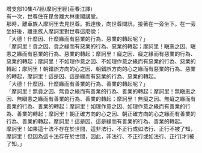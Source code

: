 增支部10集47經/摩訶里經(莊春江譯)  
有一次，世尊住在毘舍離大林重閣講堂。  
那時，離車族人摩訶里去見世尊。抵達後，向世尊問訊，接著在一旁坐下。在一旁坐好後，離車族人摩訶里對世尊這麼說：  
「大德！什麼因、什麼緣而有惡業的行為、惡業的轉起呢？」  
「摩訶里！貪之因、貪之緣而有惡業的行為、惡業的轉起；摩訶里！瞋恚之因、瞋恚之緣而有惡業的行為、惡業的轉起；摩訶里！癡之因、癡之緣而有惡業的行為、惡業的轉起；摩訶里！不如理作意之因、不如理作意之緣而有惡業的行為、惡業的轉起；摩訶里！朝錯誤方向的心之因、朝錯誤方向的心之緣而有惡業的行為、惡業的轉起，摩訶里！這是因、這是緣而有惡業的行為、惡業的轉起。  
「大德！什麼因、什麼緣而有善業的行為、善業的轉起呢？」  
「摩訶里！無貪之因、無貪之緣而有善業的行為、善業的轉起；摩訶里！無瞋恚之因、無瞋恚之緣而有善業的行為、善業的轉起；摩訶里！無癡之因、無癡之緣而有善業的行為、善業的轉起；摩訶里！如理作意之因、如理作意之緣而有善業的行為、善業的轉起；摩訶里！朝正確方向的心之因、朝正確方向的心之緣而有善業的行為、善業的轉起，摩訶里！這是因、這是緣而有善業的行為、善業的轉起。  
摩訶里！如果這十法不存在於世間，這非法行、不正行或如法行、正行不被了知，摩訶里！但因為這十法存在於世間，因此，非法行、不正行或如法行、正行[才]被了知。」  
  
  
